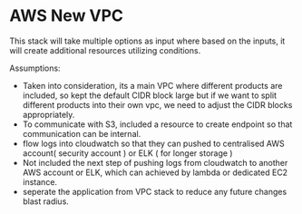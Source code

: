 # AWS New VPC
This stack will take multiple options as input where based on the inputs, it will create additional resources utilizing conditions.

Assumptions:
- Taken into consideration, its a main VPC where different products are included, so kept the default CIDR block large but if we want to split different products into their own vpc, we need to adjust the CIDR blocks appropriately.
- To communicate with S3, included a resource to create endpoint so that communication can be internal.
- flow logs into cloudwatch so that they can pushed to centralised AWS account( security account ) or ELK ( for longer storage )
- Not included the next step of pushing logs from cloudwatch to another AWS account or ELK, which can achieved by lambda or dedicated EC2 instance.
- seperate the application from VPC stack to reduce any future changes blast radius.
